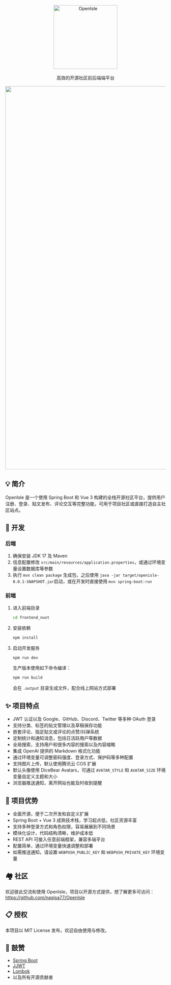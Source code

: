 <p align="center">
  <img alt="OpenIsle" src="https://openisle-1307107697.cos.ap-guangzhou.myqcloud.com/assert/image.png" width="200">
  <br><br>
  高效的开源社区前后端端平台
  <br><br>
  <img alt="Image" src="https://openisle-1307107697.cos.accelerate.myqcloud.com/dynamic_assert/22752cfac5a04a9c90c41995b9f55fed.png" width="1200">
</p>

## 💡 简介

OpenIsle 是一个使用 Spring Boot 和 Vue 3 构建的全栈开源社区平台，提供用户注册、登录、贴文发布、评论交互等完整功能，可用于项目社区或直接打造自主社区站点。

## 🚧 开发

### 后端

1. 确保安装 JDK 17 及 Maven
2. 信息配置修改 `src/main/resources/application.properties`，或通过环境变量设置数据库等参数
3. 执行 `mvn clean package` 生成包，之后使用 `java -jar target/openisle-0.0.1-SNAPSHOT.jar`启动，或在开发时直接使用 `mvn spring-boot:run`

### 前端

1. 进入前端目录
    ```bash
    cd frontend_nuxt
    ```
2. 安装依赖
    ```bash
    npm install
    ```
3. 启动开发服务
    ```bash
    npm run dev
    ```

    生产版本使用如下命令编译：

    ```bash
    npm run build
    ```

    会在 `.output` 目录生成文件，配合线上网站方式部署

## ✨ 项目特点

- JWT 认证以及 Google、GitHub、Discord、Twitter 等多种 OAuth 登录
- 支持分类、标签的贴文管理以及草稿保存功能
- 嵌套评论、指定贴文或评论的点赞/抖弹系统
- 定制统计和通知消息，包括日活跃用户等数据
- 全局搜索，支持用户和很多内容的搜索以及内容缩略
- 集成 OpenAI 提供的 Markdown 格式化功能
- 通过环境变量可调整密码强度、登录方式、保护码等多种配置
- 支持图片上传，默认使用腾讯云 COS 扩展
- 默认头像使用 DiceBear Avatars，可通过 `AVATAR_STYLE` 和 `AVATAR_SIZE` 环境变量自定义主题和大小
- 浏览器推送通知，离开网站也能及时收到提醒

## 🌟 项目优势

- 全面开源，便于二次开发和自定义扩展
- Spring Boot + Vue 3 成熟技术栈，学习起点低，社区资源丰富
- 支持多种登录方式和角色权限，容易展展到不同场景
- 模块化设计，代码结构清晰，维护成本低
- REST API 可接入任意前端框架，兼容多端平台
- 配置简单，通过环境变量快速调整和部署
- 如需推送通知，请设置 `WEBPUSH_PUBLIC_KEY` 和 `WEBPUSH_PRIVATE_KEY` 环境变量

## 🏘️ 社区

欢迎彼此交流和使用 OpenIsle，项目以开源方式提供，想了解更多可访问：<https://github.com/nagisa77/OpenIsle>

## 📋 授权

本项目以 MIT License 发布，欢迎自由使用与修改。

## 🙏 鼓赞

- [Spring Boot](https://spring.io/projects/spring-boot)
- [JJWT](https://github.com/jwtk/jjwt)
- [Lombok](https://github.com/projectlombok/lombok)
- 以及所有开源贡献者

